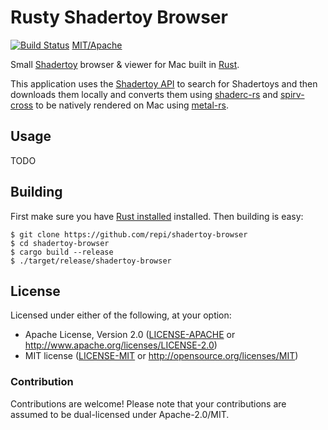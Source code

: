 # Rusty Shadertoy Browser

[![Build Status](https://travis-ci.com/repi/shadertoy-browser.svg?token=8SzG1tHkq3FpBRftmohU&branch=master)](https://travis-ci.com/repi/shadertoy-browser) [MIT/Apache]([![MIT/Apache][s3])

Small [Shadertoy](http://shadertoy.com) browser & viewer for Mac built in [Rust](https://www.rust-lang.org).

This application uses the [Shadertoy API](http://shadertoy.com/api) to search for Shadertoys and then downloads them locally and converts them using [shaderc-rs](https://crates.io/crates/shaderc) and [spirv-cross](https://crates.io/crates/spirv_cross) to be natively rendered on Mac using [metal-rs](https://crates.io/crates/metal-rs).

## Usage

TODO

## Building

First make sure you have [Rust installed](https://www.rust-lang.org/en-US/install.html) installed.
Then building is easy:

```
$ git clone https://github.com/repi/shadertoy-browser
$ cd shadertoy-browser
$ cargo build --release
$ ./target/release/shadertoy-browser
```

## License

Licensed under either of the following, at your option:

* Apache License, Version 2.0 ([LICENSE-APACHE](LICENSE-APACHE) or http://www.apache.org/licenses/LICENSE-2.0)
* MIT license ([LICENSE-MIT](LICENSE-MIT) or http://opensource.org/licenses/MIT)

### Contribution

Contributions are welcome! Please note that your contributions are assumed to be dual-licensed under Apache-2.0/MIT.
